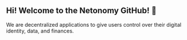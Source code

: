 ## Hi! Welcome to the Netonomy GitHub! 👋

We are decentralized applications to give users control over their digital identity, data, and finances. 
